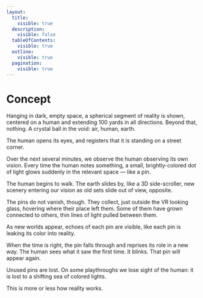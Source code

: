 ```yaml
---
layout:
  title:
    visible: true
  description:
    visible: false
  tableOfContents:
    visible: true
  outline:
    visible: true
  pagination:
    visible: true
---
```


# Concept

Hanging in dark, empty space, a spherical segment of reality is shown, centered on a human and extending 100 yards in all directions. Beyond that, nothing. A crystal ball in the void: air, human, earth.

The human opens its eyes, and registers that it is standing on a street corner.

Over the next several minutes, we observe the human observing its own vision. Every time the human notes something, a small, brightly-colored dot of light glows suddenly in the relevant space — like a pin.

The human begins to walk. The earth slides by, like a 3D side-scroller, new scenery entering our vision as old sets slide out of view, opposite.

The pins do not vanish, though. They collect, just outside the VR looking glass, hovering where their place left them. Some of them have grown connected to others, thin lines of light pulled between them.

As new worlds appear, echoes of each pin are visible, like each pin is leaking its color into reality.

When the time is right, the pin falls through and reprises its role in a new way. The human sees what it saw the first time. It blinks. That pin will appear again.

Unused pins are lost. On some playthroughs we lose sight of the human: it is lost to a shifting sea of colored lights.

This is more or less how reality works.
